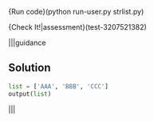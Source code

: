 {Run code}(python run-user.py strlist.py)

{Check It!|assessment}(test-3207521382)

|||guidance
## Solution
```python
list = ['AAA', 'BBB', 'CCC']
output(list)
```
|||
